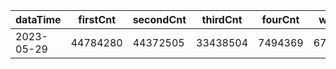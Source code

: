 |dataTime|firstCnt|secondCnt|thirdCnt|fourCnt|winCnt|vrate|wrate|
|-|-|-|-|-|-|-|-|
|2023-05-29|44784280|44372505|33438504|7494369|6713591|0%|0%|